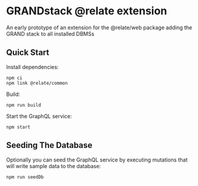 # GRANDstack @relate extension
An early prototype of an extension for the @relate/web package adding the GRAND stack to all installed DBMSs

## Quick Start

Install dependencies:

```
npm ci
npm link @relate/common
```

Build:

```
npm run build
```


Start the GraphQL service:

```
npm start
```

## Seeding The Database

Optionally you can seed the GraphQL service by executing mutations that will write sample data to the database:

```
npm run seedDb
```
